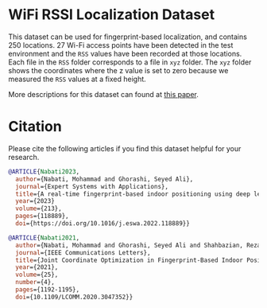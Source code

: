 # WiFi RSSI Localization Dataset

This dataset can be used for fingerprint-based localization, and contains 250 locations. 27 Wi-Fi access points have been detected in the test environment and the ```RSS``` values have been recorded at those locations. Each file in the ```RSS``` folder corresponds to a file in ```xyz``` folder. The ```xyz``` folder shows the coordinates where the z value is set to zero because we measured the ```RSS``` values at a fixed height.

More descriptions for this dataset can found at [this paper](https://www.sciencedirect.com/science/article/pii/S0957417422019078).

# Citation
Please cite the following articles if you find this dataset helpful for your research.
```BibTeX
@ARTICLE{Nabati2023,
  author={Nabati, Mohammad and Ghorashi, Seyed Ali},
  journal={Expert Systems with Applications}, 
  title={A real-time fingerprint-based indoor positioning using deep learning and preceding states}, 
  year={2023}
  volume={213},
  pages={118889},
  doi={https://doi.org/10.1016/j.eswa.2022.118889}}
```
```BibTeX
@ARTICLE{Nabati2021,
  author={Nabati, Mohammad and Ghorashi, Seyed Ali and Shahbazian, Reza},
  journal={IEEE Communications Letters}, 
  title={Joint Coordinate Optimization in Fingerprint-Based Indoor Positioning}, 
  year={2021},
  volume={25},
  number={4},
  pages={1192-1195},
  doi={10.1109/LCOMM.2020.3047352}}
```
